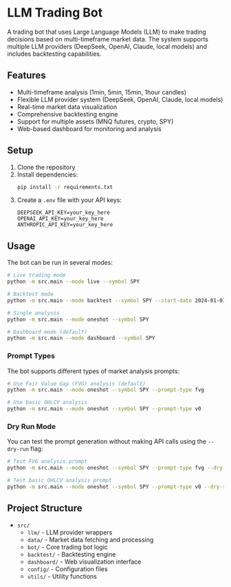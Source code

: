 # LLM Trading Bot

A trading bot that uses Large Language Models (LLM) to make trading decisions based on multi-timeframe market data. The system supports multiple LLM providers (DeepSeek, OpenAI, Claude, local models) and includes backtesting capabilities.

## Features

- Multi-timeframe analysis (1min, 5min, 15min, 1hour candles)
- Flexible LLM provider system (DeepSeek, OpenAI, Claude, local models)
- Real-time market data visualization
- Comprehensive backtesting engine
- Support for multiple assets (MNQ futures, crypto, SPY)
- Web-based dashboard for monitoring and analysis

## Setup

1. Clone the repository
2. Install dependencies:
   ```bash
   pip install -r requirements.txt
   ```
3. Create a `.env` file with your API keys:
   ```
   DEEPSEEK_API_KEY=your_key_here
   OPENAI_API_KEY=your_key_here
   ANTHROPIC_API_KEY=your_key_here
   ```

## Usage

The bot can be run in several modes:

```bash
# Live trading mode
python -m src.main --mode live --symbol SPY

# Backtest mode
python -m src.main --mode backtest --symbol SPY --start-date 2024-01-01 --end-date 2024-01-31

# Single analysis
python -m src.main --mode oneshot --symbol SPY

# Dashboard mode (default)
python -m src.main --mode dashboard --symbol SPY
```

### Prompt Types

The bot supports different types of market analysis prompts:

```bash
# Use Fair Value Gap (FVG) analysis (default)
python -m src.main --mode oneshot --symbol SPY --prompt-type fvg

# Use basic OHLCV analysis
python -m src.main --mode oneshot --symbol SPY --prompt-type v0
```

### Dry Run Mode

You can test the prompt generation without making API calls using the `--dry-run` flag:

```bash
# Test FVG analysis prompt
python -m src.main --mode oneshot --symbol SPY --prompt-type fvg --dry-run

# Test basic OHLCV analysis prompt
python -m src.main --mode oneshot --symbol SPY --prompt-type v0 --dry-run
```

## Project Structure

- `src/`
  - `llm/` - LLM provider wrappers
  - `data/` - Market data fetching and processing
  - `bot/` - Core trading bot logic
  - `backtest/` - Backtesting engine
  - `dashboard/` - Web visualization interface
  - `config/` - Configuration files
  - `utils/` - Utility functions 